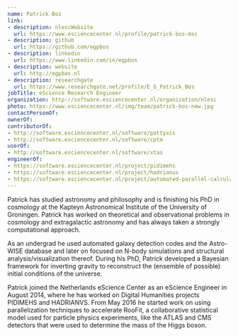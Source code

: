 ```yaml
---
name: Patrick Bos
link:
- description: nlescWebsite
  url: https://www.esciencecenter.nl/profile/patrick-bos-msc
- description: github
  url: https://github.com/egpbos
- description: linkedin
  url: https://www.linkedin.com/in/egpbos
- description: website
  url: http://egpbos.nl
- description: researchgate
  url: https://www.researchgate.net/profile/E_G_Patrick_Bos
jobTitle: eScience Research Engineer
organization: http://software.esciencecenter.nl/organization/nlesc
photo: https://www.esciencecenter.nl/img/team/patrick-bos-new.jpg
contactPersonOf:
ownerOf:
contributorOf:
- http://software.esciencecenter.nl/software/pattyvis
- http://software.esciencecenter.nl/software/cptm
userOf:
- http://software.esciencecenter.nl/software/xtas
engineerOf:
- https://software.esciencecenter.nl/project/pidimehs
- https://software.esciencecenter.nl/project/hadrianus
- https://software.esciencecenter.nl/project/automated-parallel-calculation-of-collaborative-statistical-models
---
```

Patrick has studied astronomy and philosophy and is finishing his PhD in cosmology at the Kapteyn Astronomical Institute of the University of Groningen. Patrick has worked on theoretical and observational problems in cosmology and extragalactic astronomy and has always taken a strongly computational approach.

As an undergrad he used automated galaxy detection codes and the Astro-WISE database and later on focused on N-body simulations and structural analysis/visualization thereof. During his PhD, Patrick developed a Bayesian framework for inverting gravity to reconstruct the (ensemble of possible) initial conditions of the universe.

Patrick joined the Netherlands eScience Center as an eScience Engineer in August 2014, where he has worked on Digital Humanities projects PIDIMEHS and HADRIANVS. From May 2016 he started work on using parallelization techniques to accelerate RooFit, a collaborative statistical model used for particle physics experiments, like the ATLAS and CMS detectors that were used to determine the mass of the Higgs boson.